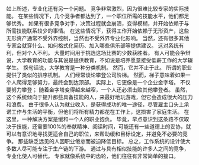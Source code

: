 如上所述，专业化还有另一个问题。
竞争非常激烈，因为很难比较专家的实际技能。
在某些情况下，几个竞争者都达到了，一个职位所需的技能水平，他们都足够优秀。
如果有很多竞争对手，决策过程就会崩溃，变得模糊，并开始依赖于与所需技能联系较少的事情。
在这些情况下，获得工作开始依赖于无形资产，这些无形资产通常不受外界控制，当然也不受外界专业化影响。
当然，还有很多其他专家会就穿什么、如何格式化简历、加入哪些俱乐部等提供建议。
这对系统有利，但对个人不利。
大量时间用于挑选这场比赛的少数获胜者。
有人可能会争辩说，大学教育的功能与其说是提供教育，不如说是培养愿意接受低薪工作的大学辍学生。
换句话说，大学教育是一种分类机制。
然而，它并不止于此。
所谓的职业提供了类似的排序机制。
人们经常谈论攀登公司阶梯。
然而，梯子意味着如果一个人爬得足够努力，最终会到达顶部。
实际上，它更像是一个企业金字塔。
不仅要努力攀登；
随着金字塔变得越来越窄，一个人还必须击败其他攀登者。
虽然，这个系统倾向于提升那些具备技能的人，来最好地玩游戏，但它会造成很大的压力和浪费。
由于很多人认为就业收入，是获得成功的唯一途径，尽管雇主口头上承诺工作与生活的平衡，但他们将所有精力都花在工作上，这损害了家庭生活。
在这里，一种解决方案是缓和一个人的职业抱负。
毕竟，早点意识到这条路不仅取决于技能，还需要100%的奉献精神、阅读时间，可能还有一些道德上的妥协，就可以有意识地寻找更适合自己的职位，来帮助缓和目标设定，并避免不必要的竞争。
那些缺乏远见的人因职业倦怠而被迫降低目标。
总之，工作系统的设计使大多数人尽可能专注于生产链的下游。
通过与具有相似技能的许多人之间的竞争，专业化使人可替代。
专家就像系统中的齿轮，他们往往有非常简单的接口。